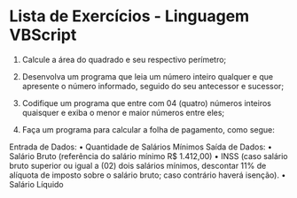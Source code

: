 # Lista de Exercícios - Linguagem VBScript
1) Calcule a área do quadrado e seu respectivo perímetro;

2) Desenvolva um programa que leia um número inteiro qualquer e que apresente o número informado, seguido do seu antecessor e sucessor;

3) Codifique um programa que entre com 04 (quatro) números inteiros quaisquer e exiba o menor e maior números entre eles;

4) Faça um programa para calcular a folha de pagamento, como segue:

Entrada de Dados:
• Quantidade de Salários Mínimos
Saída de Dados:
• Salário Bruto (referência do salário mínimo R$ 1.412,00)
• INSS (caso salário bruto superior ou igual a (02) dois salários mínimos, descontar 11% de alíquota de imposto sobre o salário bruto; caso contrário haverá isenção).
• Salário Líquido